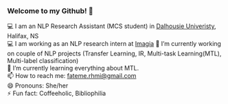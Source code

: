 ### Welcome to my Github! 👋

💻 I am an NLP Research Assistant (MCS student) in [Dalhousie Univeristy](https://www.dal.ca/), Halifax, NS      
💻 I am working as an NLP research intern at [Imagia](https://imagia.com/)
🔭 I’m currently working on couple of NLP projects (Transfer Learning, IR, Multi-task Learning(MTL), Multi-label classification)     
🌱 I’m currently learning everything about MTL.            
📫 How to reach me: fateme.rhmi@gmail.com       
😄 Pronouns: She/her       
⚡ Fun fact: Coffeeholic, Bibliophilia
<!--
**fatemerhmi/fatemerhmi** is a ✨ _special_ ✨ repository because its `README.md` (this file) appears on your GitHub profile.

Here are some ideas to get you started:

- 🔭 I’m currently working on ...
- 🌱 I’m currently learning ...
- 👯 I’m looking to collaborate on ...
- 🤔 I’m looking for help with ...
- 💬 Ask me about ...
- 📫 How to reach me: ...
- 😄 Pronouns: ...
- ⚡ Fun fact: ...
-->
